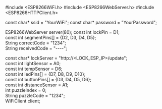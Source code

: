 #include <ESP8266WiFi.h>
#include <ESP8266WebServer.h>
#include <ESP8266HTTPClient.h>

const char* ssid = "YourWiFi";
const char* password = "YourPassword";

ESP8266WebServer server(80);
const int lockPin = D1;                          
const int segmentPins[] = {D2, D3, D4, D5};       
String correctCode = "1234";                     
String receivedCode = "----";

const char* lockServer = "http://<LOCK_ESP_IP>/update";  
const int lightSensor = A0;                      
const int tempSensor = D6;                       
const int ledPins[] = {D7, D8, D9, D10};          
const int buttonPins[] = {D3, D4, D5, D6};         
const int distanceSensor = A1;                   
int puzzleIndex = 0;                             
String puzzleCode = "1234";                      
WiFiClient client;
